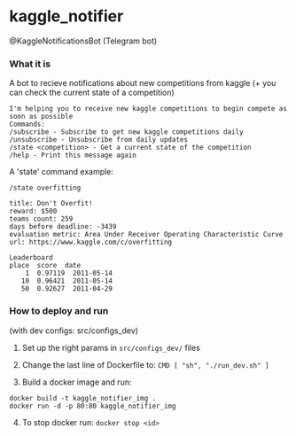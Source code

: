 # kaggle_notifier

@KaggleNotificationsBot (Telegram bot)

### What it is

A bot to recieve notifications about new competitions from kaggle (+ you can check the current state of a competition)

```
I'm helping you to receive new kaggle competitions to begin compete as soon as possible
Commands:
/subscribe - Subscribe to get new kaggle competitions daily
/unsubscribe - Unsubscribe from daily updates
/state <competition> - Get a current state of the competition
/help - Print this message again
```

A 'state' command example:

```
/state overfitting

title: Don't Overfit!
reward: $500
teams count: 259
days before deadline: -3439
evaluation metric: Area Under Receiver Operating Characteristic Curve
url: https://www.kaggle.com/c/overfitting

Leaderboard
place  score  date
    1  0.97119  2011-05-14
   10  0.96421  2011-05-14
   50  0.92627  2011-04-29
```

### How to deploy and run
(with dev configs: src/configs_dev)

1. Set up the right params in `src/configs_dev/` files

2. Change the last line of Dockerfile to:
`CMD [ "sh", "./run_dev.sh" ]`

3. Build a docker image and run:

```
docker build -t kaggle_notifier_img .
docker run -d -p 80:80 kaggle_notifier_img
```

4. To stop docker run: `docker stop <id>`
